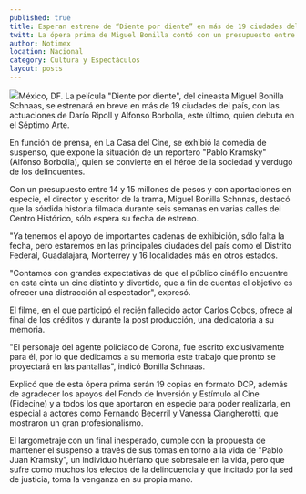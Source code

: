 ```yaml
---
published: true
title: Esperan estreno de “Diente por diente” en más de 19 ciudades del país
twitt: La ópera prima de Miguel Bonilla contó con un presupuesto entre 14 y 15 millones de pesos y aportaciones en especie.
author: Notimex
location: Nacional
category: Cultura y Espectáculos
layout: posts
---
```


![](http://i.imgur.com/utVuJPEm.jpg)México, DF. La película "Diente por diente", del cineasta Miguel Bonilla Schnaas, se estrenará en breve en más de 19 ciudades del país, con las actuaciones de Darío Ripoll y Alfonso Borbolla, este último, quien debuta en el Séptimo Arte.

En función de prensa, en La Casa del Cine, se exhibió la comedia de suspenso, que expone la situación de un reportero "Pablo Kramsky" (Alfonso Borbolla), quien se convierte en el héroe de la sociedad y verdugo de los delincuentes.

Con un presupuesto entre 14 y 15 millones de pesos y con aportaciones en especie, el director y escritor de la trama, Miguel Bonilla Schnnas, destacó que la sórdida historia filmada durante seis semanas en varias calles del Centro Histórico, sólo espera su fecha de estreno.

"Ya tenemos el apoyo de importantes cadenas de exhibición, sólo falta la fecha, pero estaremos en las principales ciudades del país como el Distrito Federal, Guadalajara, Monterrey y 16 localidades más en otros estados.

"Contamos con grandes expectativas de que el público cinéfilo encuentre en esta cinta un cine distinto y divertido, que a fin de cuentas el objetivo es ofrecer una distracción al espectador", expresó.

El filme, en el que participó el recién fallecido actor Carlos Cobos, ofrece al final de los créditos y durante la post producción, una dedicatoria a su memoria.

"El personaje del agente policiaco de Corona, fue escrito exclusivamente para él, por lo que dedicamos a su memoria este trabajo que pronto se proyectará en las pantallas", indicó Bonilla Schnaas.

Explicó que de esta ópera prima serán 19 copias en formato DCP, además de agradecer los apoyos del Fondo de Inversión y Estímulo al Cine (Fidecine) y a todos los que aportaron en especie para poder realizarla, en especial a actores como Fernando Becerril y Vanessa Ciangherotti, que mostraron un gran profesionalismo.

El largometraje con un final inesperado, cumple con la propuesta de mantener el suspenso a través de sus tomas en torno a la vida de "Pablo Juan Kramsky", un individuo huérfano que sobresale en la vida, pero que sufre como muchos los efectos de la delincuencia y que incitado por la sed de justicia, toma la venganza en su propia mano.
